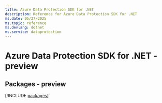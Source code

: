 ```yaml
---
title: Azure Data Protection SDK for .NET
description: Reference for Azure Data Protection SDK for .NET
ms.date: 05/27/2025
ms.topic: reference
ms.devlang: dotnet
ms.service: dataprotection
---
```

# Azure Data Protection SDK for .NET - preview
## Packages - preview
[!INCLUDE [packages](data-protection-index.md)]